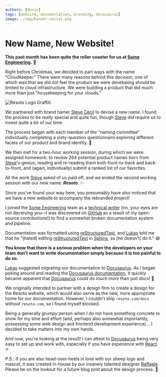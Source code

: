 ```yaml
---
authors: [doris]
tags: [website, documentation, branding, docusaurus]
image: ./img/banner-social.png
---
```


# New Name, New Website!

**This past month has been quite the roller coaster for us at [Some Engineering](https://some.engineering).** 🎢

Right before Christmas, we decided to part ways with the name "Cloudkeeper." There were many reasons behind this decision, one of which was that we did not feel the product we were developing should be limited to cloud infrastructure. We were building a product that did much more than just "housekeeping for your clouds."

![Resoto Logo Graffiti](./img/banner.png)

<!--truncate-->

We partnered with brand namer [Steve Cecil](http://wherewords.com) to devise a new name. I found the process to be really special and quite fun, though [Steve](http://wherewords.com) did require us to invest quite a bit of our time.

The process began with each member of the "naming committee" individually completing a sixty-question questionnaire exploring different facets of our product and brand identity. 📝

We then met for a two-hour working session, during which we were assigned homework: to review 264 potential product names born from [Steve](http://wherewords.com)'s genius, reading and re-reading them both front-to-back and back-to-front, and (again, individually) submit a ranked list of our favorites.

All the work [Steve](http://wherewords.com) asked of us paid off, and we ended the second working session with our new name: **_Resoto_**. ✨

Since you've found your way here, you presumably have also noticed that we have a new website to accompany the rebranded project!

I joined the [Some Engineering](https://some.engineering) team as a [technical writer](https://github.com/lloesche/valheim-server-docker/issues/423) (no, your eyes are not deceiving you—I was discovered on [GitHub](https://github.com) as a result of my open-source contributions!) to find a somewhat broken documentation system and pipeline.

Documentation was formatted using [reStructuredText](https://www.sphinx-doc.org/en/master/usage/restructuredtext/basics.html), and [Lukas](https://github.com/lloesche) told me that he "\[hated\] editing [reStructuredText](https://www.sphinx-doc.org/en/master/usage/restructuredtext/basics.html) in [Sphinx](https://sphinx-doc.org), so \[he doesn't\] do it." 😅

**You know that there is a serious problem when the developers on your team don't want to write documentation simply because it is too painful to do so.**

[Lukas](https://github.com/lloesche) suggested migrating our documentation to [Docusaurus](https://docusaurus.io). As I began poking around and reading the [Docusaurus documentation](https://docusaurus.io/docs), it quickly became apparent that [Docusaurus](https://docusaurus.io) could do _much more_ than just docs! 🦖

We originally intended to partner with a design firm to create a design for the Resoto website, which would also serve as the new, more appropriate home for our documentation. However, I couldn't ship `resoto.com/docs` without `resoto.com`, so I found myself blocked.

Being a generally grumpy person when I do not have something concrete to show for my time and effort (and, perhaps also somewhat importantly, possessing some web design and frontend development experience)… I decided to take matters into my own hands.

And now, you're looking at the result! I can attest to [Docusaurus](https://docusaurus.io) being very easy to set up and work with, especially if you have experience with [React](https://reactjs.org). ⚛️

P.S.: If you are also head-over-heels in love with our sheep logo and mascot, it was created in-house by our insanely talented designer [Raffaele](https://github.com/RPicster). Please be on the lookout for a future blog post about the design process. 🎨
